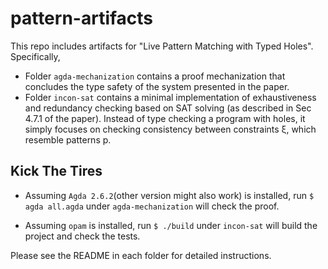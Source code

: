 # pattern-artifacts
This repo includes artifacts for "Live Pattern Matching with Typed Holes". Specifically,

- Folder `agda-mechanization` contains a proof mechanization that concludes the type safety of the system presented in the paper.
- Folder `incon-sat` contains a minimal implementation of exhaustiveness and redundancy checking based on SAT solving (as described in Sec 4.7.1 of the paper). Instead of type checking a program with holes, it simply focuses on checking consistency between constraints ξ, which resemble patterns p. 

## Kick The Tires

- Assuming `Agda 2.6.2`(other version might also work) is installed, run `$ agda all.agda` under `agda-mechanization` will check the proof.

- Assuming `opam` is installed, run `$ ./build` under `incon-sat` will build the project and check the tests.

Please see the README in each folder for detailed instructions.
